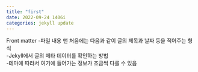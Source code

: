 ```yaml
---
title: "first"
date: 2022-09-24 1406i
categories: jekyll update
---
```


Front matter    -파일 내용 맨 처음에는 다음과 같이 글의 제목과 날짜 등을 적어주는 형식   
                -Jekyll에서 글의 메타 데이터를 확인하는 방법   
                -테마에 따라서 여기에 들어가는 정보가 조금씩 다를 수 있음   
